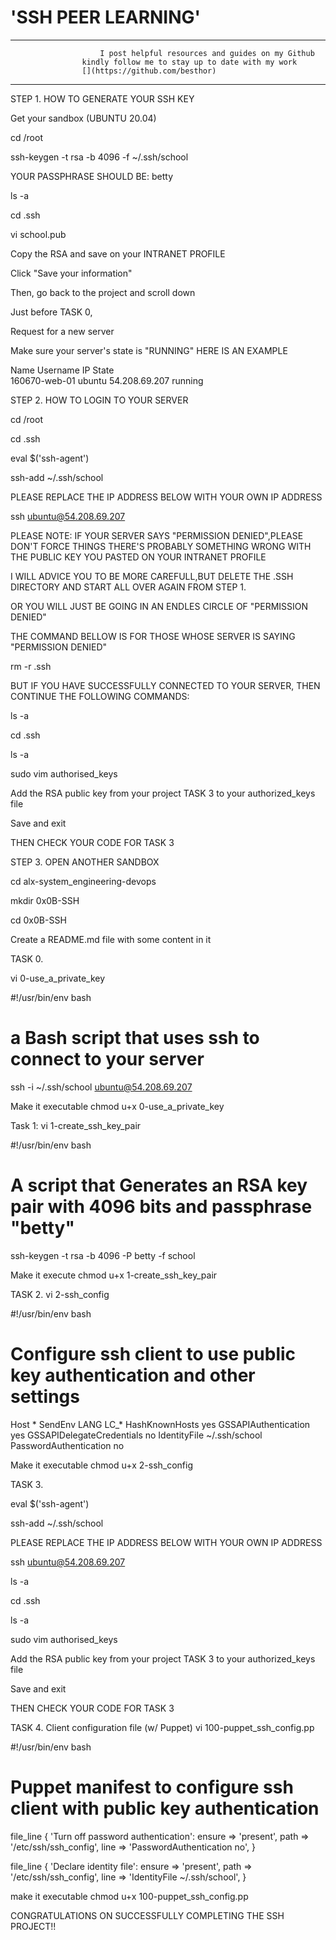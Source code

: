 # 'SSH PEER LEARNING'
---
         				I post helpful resources and guides on my Github 
					kindly follow me to stay up to date with my work
					[](https://github.com/besthor)
---


STEP 1.	HOW TO GENERATE YOUR SSH KEY

Get your sandbox (UBUNTU 20.04)

cd /root

ssh-keygen -t rsa -b 4096 -f ~/.ssh/school


YOUR PASSPHRASE SHOULD BE: betty

ls -a

cd .ssh

vi school.pub

Copy the RSA and save on your INTRANET PROFILE

Click "Save your information"

Then, go back to the project and scroll down

Just before TASK 0, 

Request for a new server

Make sure your server's state is "RUNNING"
HERE IS AN EXAMPLE

Name		Username	IP		State	
160670-web-01	ubuntu		54.208.69.207	running


STEP 2. HOW TO LOGIN TO YOUR SERVER

cd /root

cd .ssh

eval $('ssh-agent')

ssh-add ~/.ssh/school

PLEASE REPLACE THE IP ADDRESS BELOW WITH YOUR OWN IP ADDRESS

ssh ubuntu@54.208.69.207

PLEASE NOTE:
IF YOUR SERVER SAYS "PERMISSION DENIED",PLEASE DON'T FORCE THINGS
THERE'S PROBABLY SOMETHING  WRONG WITH THE PUBLIC KEY YOU PASTED ON YOUR INTRANET PROFILE

I WILL ADVICE YOU TO BE MORE CAREFULL,BUT DELETE THE .SSH DIRECTORY AND START ALL OVER AGAIN FROM STEP 1.

OR YOU WILL JUST BE GOING IN AN ENDLES CIRCLE OF "PERMISSION DENIED"

THE COMMAND BELLOW IS FOR THOSE WHOSE SERVER IS SAYING "PERMISSION DENIED"

rm -r .ssh

BUT IF YOU HAVE SUCCESSFULLY CONNECTED TO YOUR SERVER, THEN CONTINUE THE FOLLOWING COMMANDS: 

ls -a

cd .ssh

ls -a

sudo vim authorised_keys

Add the RSA public key from your project TASK 3 to your authorized_keys file

Save and exit

THEN CHECK YOUR CODE FOR TASK 3



STEP 3. OPEN ANOTHER SANDBOX

cd alx-system_engineering-devops

mkdir 0x0B-SSH

cd 0x0B-SSH

Create a README.md file with some content in it

TASK 0. 

vi 0-use_a_private_key

#!/usr/bin/env bash
# a Bash script that uses ssh to connect to your server

ssh -i ~/.ssh/school ubuntu@54.208.69.207


Make it executable chmod u+x 0-use_a_private_key


Task 1:
vi 1-create_ssh_key_pair

#!/usr/bin/env bash
# A script that Generates an RSA key pair with 4096 bits and passphrase "betty"

ssh-keygen -t rsa -b 4096 -P betty -f school


Make it execute chmod u+x 1-create_ssh_key_pair

TASK 2.
vi 2-ssh_config

#!/usr/bin/env bash
# Configure ssh client to use public key authentication and other settings

Host *
    SendEnv LANG LC_*
    HashKnownHosts yes
    GSSAPIAuthentication yes
    GSSAPIDelegateCredentials no
    IdentityFile ~/.ssh/school
    PasswordAuthentication no


Make it executable chmod u+x 2-ssh_config


TASK 3.

eval $('ssh-agent')

ssh-add ~/.ssh/school

PLEASE REPLACE THE IP ADDRESS BELOW WITH YOUR OWN IP ADDRESS

ssh ubuntu@54.208.69.207

ls -a

cd .ssh

ls -a

sudo vim authorised_keys

Add the RSA public key from your project TASK 3 to your authorized_keys file

Save and exit

THEN CHECK YOUR CODE FOR TASK 3



TASK 4. Client configuration file (w/ Puppet)
vi 100-puppet_ssh_config.pp

#!/usr/bin/env bash
# Puppet manifest to configure ssh client with public key authentication

file_line { 'Turn off password authentication':
  ensure => 'present',
  path   => '/etc/ssh/ssh_config',
  line   => 'PasswordAuthentication no',
}

file_line { 'Declare identity file':
  ensure => 'present',
  path   => '/etc/ssh/ssh_config',
  line   => 'IdentityFile ~/.ssh/school',
}


make it executable chmod u+x 100-puppet_ssh_config.pp




CONGRATULATIONS ON SUCCESSFULLY COMPLETING THE SSH PROJECT!!
